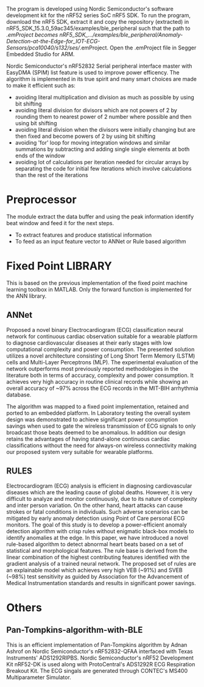 The program is developed using Nordic Semiconductor's software development kit for the nRF52 series SoC nRF5 SDK. To run the program, download the nRF5 SDK, extract it and copy the repository (extracted) in nRF5_SDK_15.3.0_59ac345/examples/ble_peripheral such that the path to *.emProject becomes nRF5_SDK_.../examples/ble_peripheral/Anomaly-Detection-at-the-Edge-for_IOT-ECG-Sensors/pca10040/s132/ses/*.emProject. Open the .emProject file in Segger Embedded Studio for ARM.

Nordic Semiconductor's nRF52832 Serial peripheral interface master with EasyDMA (SPIM) list feature is used to improve power efficency. The algorithm is implemented in its true spirit and many smart choices are made to make it efficient such as:

- avoiding literal multiplication and division as much as possible by using bit shifting
- avoiding literal division for divisors which are not powers of 2 by rounding them to nearest power of 2 number where possible and then using bit shifting
- avoiding literal division when the divisors were initially changing but are then fixed and become powers of 2 by using bit shifting
- avoiding 'for' loop for moving integration windows and similar summations by subtracting and adding single single elements at both ends of the window
- avoiding lot of calculations per iteration needed for circular arrays by separating the code for initial few iterations which involve calculations than the rest of the iterations

# Preprocessor
The module extract the data buffer and using the peak information identify beat window and feed it for the next steps.
- To extract features and produce statistical information
- To feed as an input feature vector to ANNet or Rule based algorithm

# Fixed Point LIBRARY  
This is based on the previous implementation of the fixed point machine learning toolbox in MATLAB.
Only the forward function is implemented for the ANN library.

## ANNet

Proposed a novel binary Electrocardiogram (ECG) classification neural network for continuous cardiac observation suitable for a wearable platform to diagnose cardiovascular diseases at their early stages with low computational complexity and power consumption. The presented solution utilizes a novel architecture consisting of Long Short Term Memory (LSTM) cells and Multi-Layer Perceptrons (MLP). The experimental evaluation of the network outperforms most previously reported methodologies in the literature both in terms of accuracy, complexity and power consumption. It achieves very high accuracy in routine clinical records while showing an overall accuracy of ~97% across the ECG records in the MIT-BIH arrhythmia database.

The algorithm was mapped to a fixed point implementation, retained and ported to an embedded platform. In Laboratory testing the overall system design was demonstrated to achieve significant power consumption savings when used to gate the wireless transmission of ECG signals to only broadcast those beats deemed to be anomalous. In addition our design retains the advantages of having stand-alone continuous cardiac classifications without the need for always-on wireless connectivity making our proposed system very suitable for wearable platforms.

## RULES

Electrocardiogram (ECG) analysis is efficient in diagnosing cardiovascular diseases which are the leading cause of global deaths. However, it is very difficult to analyze and monitor  continuously, due to its nature of complexity and inter person variation. On the other hand, heart attacks can cause strokes or fatal conditions in individuals. Such adverse scenarios can be mitigated by early anomaly detection using Point of Care personal ECG monitors. The goal of this study is to develop a power-efficient anomaly detection algorithm with crisp rules without enigmatic black-box models to identify anomalies at the edge. In this paper, we have introduced a novel rule-based algorithm to detect abnormal heart beats based on a set of statistical and morphological features. The rule base is derived from the linear combination of the highest contributing features identified with the gradient analysis of a trained neural network. The proposed set of rules are an explainable model which achieves very high VEB (~91%) and SVEB (~98%) test sensitivity as guided by Association for the Advancement of Medical Instrumentation standards and results in significant power savings.

# Others
## Pan-Tompkins-algorithm-with-BLE 

This is an efficient implementation of Pan-Tompkins algorithm by Adnan Ashrof on Nordic Semiconductor's nRF52832-QFAA interfaced with Texas Instruments' ADS1292RIPBS. Nordic Semiconductor's nRF52 Development Kit nRF52-DK is used along with ProtoCentral's ADS1292R ECG Respiration Breakout Kit. The ECG singals are generated through CONTEC's MS400 Multiparameter Simulator.
